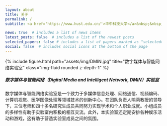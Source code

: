 ```yaml
---
layout: about
title: 关于
permalink: /
subtitle: <a href='https://www.hust.edu.cn/'>华中科技大学</a>&nbsp;&nbsp;&nbsp;&nbsp;<a href='http://ei.hust.edu.cn/'>电子信息与通信学院</a>

news: true  # includes a list of news items
latest_posts: false  # includes a list of the newest posts
selected_papers: false # includes a list of papers marked as "selected={true}"
social: false  # includes social icons at the bottom of the page
---
```


<div class="row">
    <div class="col-sm mt-3 mt-md-0">
        {% include figure.html path="assets/img/DMIN.jpg" title="数字媒体与智能网络实验室" class="img-fluid rounded z-depth-1" %}
    </div>
</div>

##### **数字媒体与智能网络（Digital Media and Intelligent Network, DMIN）实验室**

数字媒体与智能网络实验室是一个致力于多媒体信息处理、网络通信、视频编码、计算机视觉、医学图像处理等领域技术的创新中心。在团队负责人喻莉教授的领导下，三位老师和四十多名研究生成员共同努力实现学术和个人职业成就。小组成员的多样性有助于实验室内积极的相互交流。此外，本实验室还定期安排各种娱乐活动和游戏，这有助于营造实验室成员之间的氛围。